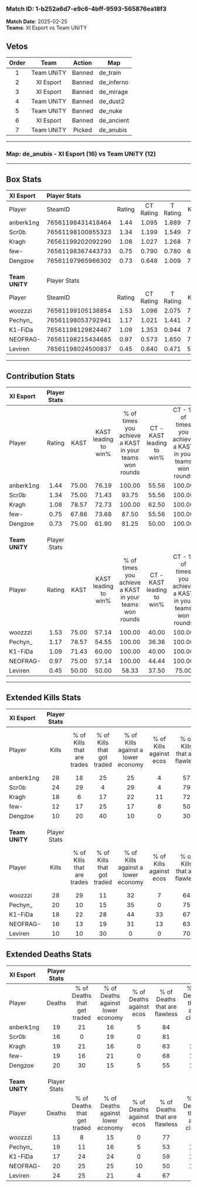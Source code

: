 ### Match ID: 1-b252a6d7-e9c6-4bff-9593-565876ea18f3  
**Match Date**: 2025-02-25  
**Teams**: XI Esport vs Team UNiTY  

## Vetos  

| Order | Team | Action | Map |
| :---: | :--: | :----: | --- |
| 1 | Team UNiTY | Banned | de_train |
| 2 | XI Esport | Banned | de_inferno |
| 3 | XI Esport | Banned | de_mirage |
| 4 | Team UNiTY | Banned | de_dust2 |
| 5 | Team UNiTY | Banned | de_nuke |
| 6 | XI Esport | Banned | de_ancient |
| 7 | Team UNiTY | Picked | de_anubis |

---  

### **Map**: de_anubis - XI Esport (16) vs Team UNiTY (12)  
---  

## Box Stats  

| **XI Esport**  | Player Stats      |        |           |          |       |      |       |         |        |      |     |
| :- | :- | :-: | :-: | :-: | :-: | :-: | :-: | :-: | :-: | :-: | :-: |
| Player         | SteamID           | Rating | CT Rating | T Rating | KAST  | ADR  | Kills | Assists | Deaths | K/D  | HS% |
| anberk1ng      | 76561198431418464 |  1.44  |   1.095   |  1.889   | 75.00 | 99.2 |  28   |    3    |   19   | 1.47 | 67  |
| Scr0b          | 76561198100855323 |  1.34  |   1.199   |  1.549   | 75.00 | 89.1 |  24   |    3    |   16   | 1.50 | 33  |
| Kragh          | 76561199202092290 |  1.08  |   1.027   |  1.268   | 78.57 | 73.9 |  18   |    3    |   19   | 0.95 | 50  |
| few-           | 76561198367443733 |  0.75  |   0.790   |  0.780   | 67.86 | 50.8 |  12   |    5    |   19   | 0.63 | 58  |
| Dengzoe        | 76561197965966302 |  0.73  |   0.648   |  1.009   | 75.00 | 48.4 |  10   |   10    |   20   | 0.50 | 40  |
|                |                   |        |           |          |       |      |       |         |        |      |     |
|                |                   |        |           |          |       |      |       |         |        |      |     |
|                |                   |        |           |          |       |      |       |         |        |      |     |
| **Team UNiTY** | Player Stats      |        |           |          |       |      |       |         |        |      |     |
| Player         | SteamID           | Rating | CT Rating | T Rating | KAST  | ADR  | Kills | Assists | Deaths | K/D  | HS% |
| woozzzi        | 76561199105136854 |  1.53  |   1.096   |  2.075   | 75.00 | 91.9 |  28   |    2    |   13   | 2.15 | 50  |
| Pechyn_        | 76561198053792941 |  1.17  |   1.021   |  1.441   | 78.57 | 83.2 |  20   |    5    |   19   | 1.05 | 55  |
| K1-FiDa        | 76561198129824467 |  1.09  |   1.353   |  0.944   | 71.43 | 75.9 |  18   |    8    |   17   | 1.06 | 38  |
| NEOFRAG-       | 76561198215434685 |  0.97  |   0.573   |  1.650   | 75.00 | 70.0 |  16   |    7    |   20   | 0.80 | 87  |
| Leviren        | 76561198024500837 |  0.45  |   0.640   |  0.471   | 50.00 | 45.9 |  10   |    6    |   24   | 0.42 | 40  |
---  

## Contribution Stats  

| **XI Esport**  | Player Stats |       |                      |                                                        |                           |                                                             |                          |                                                            |
| :- | :-: | :-: | :-: | :-: | :-: | :-: | :-: | :-: |
| Player         |    Rating    | KAST  | KAST leading to win% | % of times you achieve a KAST in your teams won rounds | CT - KAST leading to win% | CT - % of times you achieve a KAST in your teams won rounds | T - KAST leading to win% | T - % of times you achieve a KAST in your teams won rounds |
| anberk1ng      |     1.44     | 75.00 |        76.19         |                         100.00                         |           55.56           |                           100.00                            |          91.67           |                           100.00                           |
| Scr0b          |     1.34     | 75.00 |        71.43         |                         93.75                          |           55.56           |                           100.00                            |          83.33           |                           90.91                            |
| Kragh          |     1.08     | 78.57 |        72.73         |                         100.00                         |           62.50           |                           100.00                            |          78.57           |                           100.00                           |
| few-           |     0.75     | 67.86 |        73.68         |                         87.50                          |           55.56           |                           100.00                            |          90.00           |                           81.82                            |
| Dengzoe        |     0.73     | 75.00 |        61.90         |                         81.25                          |           50.00           |                           100.00                            |          72.73           |                           72.73                            |
|                |              |       |                      |                                                        |                           |                                                             |                          |                                                            |
|                |              |       |                      |                                                        |                           |                                                             |                          |                                                            |
|                |              |       |                      |                                                        |                           |                                                             |                          |                                                            |
| **Team UNiTY** | Player Stats |       |                      |                                                        |                           |                                                             |                          |                                                            |
| Player         |    Rating    | KAST  | KAST leading to win% | % of times you achieve a KAST in your teams won rounds | CT - KAST leading to win% | CT - % of times you achieve a KAST in your teams won rounds | T - KAST leading to win% | T - % of times you achieve a KAST in your teams won rounds |
| woozzzi        |     1.53     | 75.00 |        57.14         |                         100.00                         |           40.00           |                           100.00                            |          72.73           |                           100.00                           |
| Pechyn_        |     1.17     | 78.57 |        54.55         |                         100.00                         |           36.36           |                           100.00                            |          72.73           |                           100.00                           |
| K1-FiDa        |     1.09     | 71.43 |        60.00         |                         100.00                         |           40.00           |                           100.00                            |          80.00           |                           100.00                           |
| NEOFRAG-       |     0.97     | 75.00 |        57.14         |                         100.00                         |           44.44           |                           100.00                            |          66.67           |                           100.00                           |
| Leviren        |     0.45     | 50.00 |        50.00         |                         58.33                          |           37.50           |                            75.00                            |          66.67           |                           50.00                            |
---  

## Extended Kills Stats  

| **XI Esport**  | Player Stats |                            |                            |                                    |                         |                              |                                 |                                       |                    |           |
| :- | :-: | :-: | :-: | :-: | :-: | :-: | :-: | :-: | :-: | :-: |
| Player         |    Kills     | % of Kills that are trades | % of Kills that got traded | % of Kills against a lower economy | % of Kills against ecos | % of Kills that are flawless | % of Kills that are close duels | % of Kills that are assisted by flash | Pistol Round Kills | AWP Kills |
| anberk1ng      |      28      |             18             |             25             |                 25                 |            4            |              57              |                7                |                   4                   |         0          |     1     |
| Scr0b          |      24      |             29             |             4              |                 29                 |            4            |              79              |               13                |                   0                   |         16         |     0     |
| Kragh          |      18      |             6              |             17             |                 22                 |           11            |              72              |               17                |                   0                   |         0          |     1     |
| few-           |      12      |             17             |             25             |                 17                 |            8            |              50              |                8                |                   0                   |         0          |     0     |
| Dengzoe        |      10      |             20             |             40             |                 10                 |            0            |              30              |               10                |                   0                   |         0          |     0     |
|                |              |                            |                            |                                    |                         |                              |                                 |                                       |                    |           |
|                |              |                            |                            |                                    |                         |                              |                                 |                                       |                    |           |
|                |              |                            |                            |                                    |                         |                              |                                 |                                       |                    |           |
| **Team UNiTY** | Player Stats |                            |                            |                                    |                         |                              |                                 |                                       |                    |           |
| Player         |    Kills     | % of Kills that are trades | % of Kills that got traded | % of Kills against a lower economy | % of Kills against ecos | % of Kills that are flawless | % of Kills that are close duels | % of Kills that are assisted by flash | Pistol Round Kills | AWP Kills |
| woozzzi        |      28      |             29             |             11             |                 32                 |            7            |              64              |               11                |                   0                   |         14         |     3     |
| Pechyn_        |      20      |             10             |             15             |                 35                 |            0            |              75              |                5                |                   0                   |         0          |     2     |
| K1-FiDa        |      18      |             22             |             28             |                 44                 |           33            |              67              |                6                |                   0                   |         0          |     2     |
| NEOFRAG-       |      16      |             13             |             19             |                 31                 |           13            |              63              |               13                |                   0                   |         0          |     2     |
| Leviren        |      10      |             10             |             30             |                 0                  |            0            |              70              |                0                |                  10                   |         3          |     1     |
## Extended Deaths Stats  

| **XI Esport**  | Player Stats |                             |                                   |                          |                               |                            |                           |               |
| :- | :-: | :-: | :-: | :-: | :-: | :-: | :-: | :-: |
| Player         |    Deaths    | % of Deaths that get traded | % of Deaths against lower economy | % of Deaths against ecos | % of Deaths that are flawless | % of Deaths that are close | % of Deaths while blinded | Deaths to AWP |
| anberk1ng      |      19      |             21              |                16                 |            5             |              84               |             5              |             0             |       6       |
| Scr0b          |      16      |              0              |                19                 |            0             |              81               |             0              |             0             |       3       |
| Kragh          |      19      |             21              |                16                 |            0             |              63               |             11             |             0             |       4       |
| few-           |      19      |             16              |                21                 |            0             |              68               |             11             |             5             |       4       |
| Dengzoe        |      20      |             30              |                15                 |            5             |              55               |             10             |             0             |       1       |
|                |              |                             |                                   |                          |                               |                            |                           |               |
|                |              |                             |                                   |                          |                               |                            |                           |               |
|                |              |                             |                                   |                          |                               |                            |                           |               |
| **Team UNiTY** | Player Stats |                             |                                   |                          |                               |                            |                           |               |
| Player         |    Deaths    | % of Deaths that get traded | % of Deaths against lower economy | % of Deaths against ecos | % of Deaths that are flawless | % of Deaths that are close | % of Deaths while blinded | Deaths to AWP |
| woozzzi        |      13      |              8              |                15                 |            0             |              77               |             8              |             0             |       1       |
| Pechyn_        |      19      |             11              |                16                 |            5             |              53               |             11             |             5             |       2       |
| K1-FiDa        |      17      |             24              |                24                 |            0             |              59               |             12             |             0             |       3       |
| NEOFRAG-       |      20      |             25              |                25                 |            10            |              50               |             15             |             0             |       6       |
| Leviren        |      24      |             25              |                21                 |            4             |              67               |             8              |             0             |       3       |
